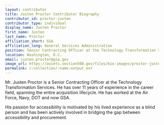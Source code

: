 ```yaml
---
layout: contributor
title: Justen Proctor Contributor Biography
contributor_id: proctor-justen
contributor_type: individual
display_name: Justen Proctor
first_name: Justen
last_name: Proctor
affiliation_short: GSA
affiliation_long: General Services Administration
position: Senior Contracting Officer at the Technology Transformation Services
location: Washington, D.C.
email: justen.proctor@gsa.gov
image_url: https://assets.section508.gov/files/bio-images/proctor-justen.jpg
permalink: /:collection/:name:output_ext
---
```

Mr. Justen Proctor is a Senior Contracting Officer at the Technology Transformation Services.  He has over 11 years of experience in the career field, spanning the entire acquisition lifecycle.  He has worked at the Air Force, Navy, DOT and now GSA.  

His passion for accessibility is motivated by his lived experience as a blind person and has been actively involved in bridging the gap between accessibility and procurement.